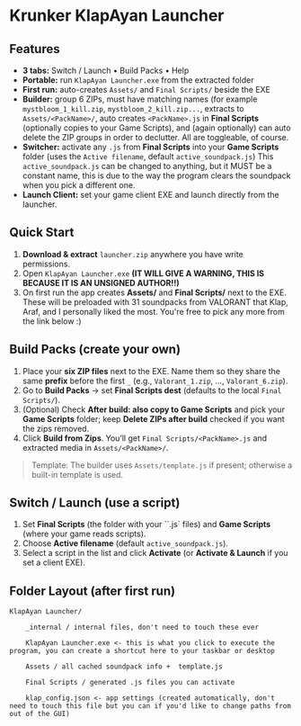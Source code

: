 # Krunker KlapAyan Launcher

## Features
- **3 tabs:** Switch / Launch • Build Packs • Help
- **Portable:** run `KlapAyan Launcher.exe` from the extracted folder
- **First run:** auto-creates `Assets/` and `Final Scripts/` beside the EXE
- **Builder:** group 6 ZIPs, must have matching names (for example `mystbloom_1_kill.zip`, `mystbloom_2_kill.zip...`, extracts to `Assets/<PackName>/`, auto creates `<PackName>.js` in **Final Scripts** (optionally copies to your Game Scripts), and (again optionally) can auto delete the ZIP groups in order to declutter. All are toggleable, of course.
- **Switcher:** activate any `.js` from **Final Scripts** into your **Game Scripts** folder (uses the `Active filename`, default `active_soundpack.js`) This `active_soundpack.js` can be changed to anything, but it MUST be a constant name, this is due to the way the program clears the soundpack when you pick a different one. 
- **Launch Client:** set your game client EXE and launch directly from the launcher.

## Quick Start
1. **Download & extract** `launcher.zip` anywhere you have write permissions.
2. Open `KlapAyan Launcher.exe` **(IT WILL GIVE A WARNING, THIS IS BECAUSE IT IS AN UNSIGNED AUTHOR!!)**
3. On first run the app creates  **Assets/** and **Final Scripts/** next to the EXE. These will be preloaded with 31 soundpacks from VALORANT that Klap, Araf, and I personally liked the most. You're free to pick any more from the link below :)

## Build Packs (create your own)
1. Place your **six ZIP files** next to the EXE. Name them so they share the same **prefix** before the first `_` (e.g., `Valorant_1.zip`, …, `Valorant_6.zip`).  
2. Go to **Build Packs** -> set **Final Scripts dest** (defaults to the local `Final Scripts/`).  
3. (Optional) Check **After build: also copy to Game Scripts** and pick your **Game Scripts** folder; keep **Delete ZIPs after build** checked if you want the zips removed.  
4. Click **Build from Zips**. You’ll get `Final Scripts/<PackName>.js` and extracted media in `Assets/<PackName>/`.

> Template: The builder uses `Assets/template.js` if present; otherwise a built-in template is used.

## Switch / Launch (use a script)
1. Set **Final Scripts** (the folder with your ``.js` files) and **Game Scripts** (where your game reads scripts).  
2. Choose **Active filename** (default `active_soundpack.js`).  
3. Select a script in the list and click **Activate** (or **Activate & Launch** if you set a client EXE).

## Folder Layout (after first run)
    KlapAyan Launcher/

        _internal / internal files, don't need to touch these ever
  
        KlapAyan Launcher.exe <- this is what you click to execute the program, you can create a shortcut here to your taskbar or desktop
  
        Assets / all cached soundpack info +  template.js
  
        Final Scripts / generated .js files you can activate
  
        klap_config.json <- app settings (created automatically, don't need to touch this file but you can if you'd like to change paths from out of the GUI)
